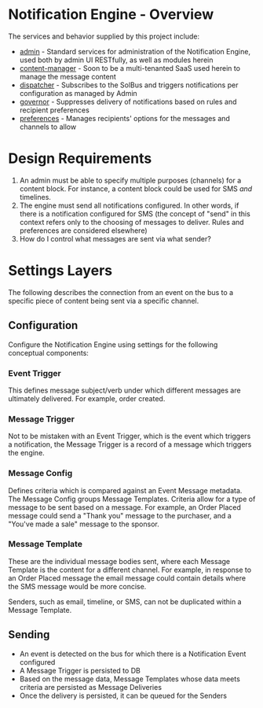 # Notification Engine - Overview

The services and behavior supplied by this project include:

* [admin](./admin/README.md) - Standard services for administration of the Notification Engine, used both by admin UI RESTfully, as well as modules herein
* [content-manager](./content-manager/README.md) - Soon to be a multi-tenanted SaaS used herein to manage the message content
* [dispatcher](./dispatcher/README.md) - Subscribes to the SolBus and triggers notifications per configuration as managed by Admin
* [governor](./governor/README.md) - Suppresses delivery of notifications based on rules and recipient preferences
* [preferences](./preferences/README.md) - Manages recipients' options for the messages and channels to allow

# Design Requirements

1. An admin must be able to specify multiple purposes (channels) for a content block.
For instance, a content block could be used for SMS _and_ timelines.
2. The engine must send all notifications configured.
In other words, if there is a notification configured for SMS (the concept of "send" in this context refers only to the choosing of messages to deliver. Rules and preferences are considered elsewhere)
3. How do I control what messages are sent via what sender?

# Settings Layers

The following describes the connection from an event on the bus to a specific piece of content being sent via a specific channel.

## Configuration

Configure the Notification Engine using settings for the following conceptual components:

### Event Trigger

This defines message subject/verb under which different messages are ultimately delivered. For example, order created. 

### Message Trigger

Not to be mistaken with an Event Trigger, which is the event which triggers a notification, the Message Trigger is a record of 
a message which triggers the engine.

### Message Config

Defines criteria which is compared against an Event Message metadata.
The Message Config groups Message Templates.
Criteria allow for a type of message to be sent based on a message.
For example, an Order Placed message could send a "Thank you" message to the purchaser, and a "You've made a sale" message to the sponsor.

### Message Template

These are the individual message bodies sent, where each Message Template is the content for a different channel. 
For example, in response to an Order Placed message the email message could contain details where the SMS message would be more concise.

Senders, such as email, timeline, or SMS, can not be duplicated within a Message Template.

## Sending

* An event is detected on the bus for which there is a Notification Event configured
* A Message Trigger is persisted to DB 
* Based on the message data, Message Templates whose data meets criteria are persisted as Message Deliveries
* Once the delivery is persisted, it can be queued for the Senders

